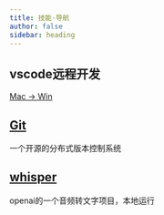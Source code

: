 ```yaml
---
title: 技能·导航
author: false
sidebar: heading
---
```


## vscode远程开发

[Mac -> Win](/tech/others/vscode远程开发：连接本地windows虚拟机)

## [Git](/tech/others/Git)

一个开源的分布式版本控制系统

## [whisper](/tech/others/whisper)
openai的一个音频转文字项目，本地运行